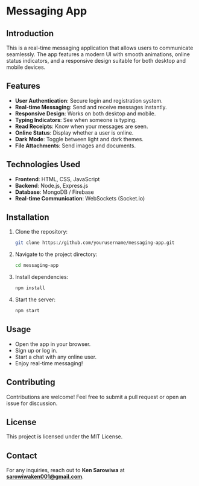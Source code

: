# Messaging App

## Introduction
This is a real-time messaging application that allows users to communicate seamlessly. The app features a modern UI with smooth animations, online status indicators, and a responsive design suitable for both desktop and mobile devices.

## Features
- **User Authentication**: Secure login and registration system.
- **Real-time Messaging**: Send and receive messages instantly.
- **Responsive Design**: Works on both desktop and mobile.
- **Typing Indicators**: See when someone is typing.
- **Read Receipts**: Know when your messages are seen.
- **Online Status**: Display whether a user is online.
- **Dark Mode**: Toggle between light and dark themes.
- **File Attachments**: Send images and documents.

## Technologies Used
- **Frontend**: HTML, CSS, JavaScript
- **Backend**: Node.js, Express.js
- **Database**: MongoDB / Firebase
- **Real-time Communication**: WebSockets (Socket.io)

## Installation
1. Clone the repository:
   ```bash
   git clone https://github.com/yourusername/messaging-app.git
   ```
2. Navigate to the project directory:
   ```bash
   cd messaging-app
   ```
3. Install dependencies:
   ```bash
   npm install
   ```
4. Start the server:
   ```bash
   npm start
   ```

## Usage
- Open the app in your browser.
- Sign up or log in.
- Start a chat with any online user.
- Enjoy real-time messaging!

## Contributing
Contributions are welcome! Feel free to submit a pull request or open an issue for discussion.

## License
This project is licensed under the MIT License.

## Contact
For any inquiries, reach out to **Ken Sarowiwa** at **sarowiwaken001@gmail.com**.

